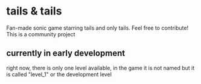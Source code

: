 # tails & tails
Fan-made sonic game starring tails and only tails. Feel free to contribute! This is a community project
## currently in early development
  right now, there is only one level available, in the game it is not named
  but it is called "level_1" or the development level
